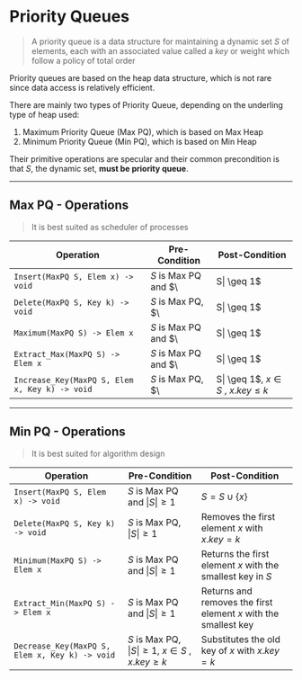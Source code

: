 # Priority Queues

> A priority queue is a data structure for maintaining a dynamic set $S$ of elements, each with an associated value called a 
> $key$ or weight which follow a policy of total order

Priority queues are based on the heap data structure, which is not rare since data access is relatively efficient.

There are mainly two types of Priority Queue, depending on the underling type of heap used:
1. Maximum Priority Queue (Max PQ), which is based on Max Heap
2. Minimum Priority Queue (Min PQ), which is based on Min Heap

Their primitive operations are specular and their common precondition is that $S$, the 
dynamic set, **must be priority queue**.

---

## Max PQ - Operations

> It is best suited as scheduler of processes

| **Operation**                                  	| **Pre-Condition**                                         	 | **Post-Condition**                                             	|
|------------------------------------------------	|-------------------------------------------------------------|----------------------------------------------------------------	|
| `Insert(MaxPQ S, Elem x) -> void`              	| $S$ is Max PQ and $\                                        |S\| \geq 1$                          	| $S = S \cup \lbrace x \rbrace$                                 	|
| `Delete(MaxPQ S, Key k) -> void`               	| $S$ is Max PQ, $\                                           |S\| \geq 1$                             	| Removes the first element $x$ with $x.key = k$                 	|
| `Maximum(MaxPQ S) -> Elem x`                   	| $S$ is Max PQ and $\                                        |S\| \geq 1$                          	| Returns the first element $x$ with the  largest key in $S$        |
| `Extract_Max(MaxPQ S) -> Elem x`               	| $S$ is Max PQ and $\                                        |S\| \geq 1$                          	| Returns and removes the first element $x$ with the largest key 	|
| `Increase_Key(MaxPQ S, Elem x, Key k) -> void` 	| $S$ is Max PQ, $\                                           |S\| \geq 1$, $x \in S$ , $x.key \leq k$ 	| Substitutes the old key of $x$ with $x.key = k$                	|

---

## Min PQ - Operations

> It is best suited for algorithm design

| **Operation**                                  	| **Pre-Condition**                                         	| **Post-Condition**                                              	|
|------------------------------------------------	|-----------------------------------------------------------	|-----------------------------------------------------------------	|
| `Insert(MaxPQ S, Elem x) -> void`              	| $S$ is Max PQ and $\|S\| \geq 1$                          	| $S = S \cup \lbrace x \rbrace$                                  	|
| `Delete(MaxPQ S, Key k) -> void`               	| $S$ is Max PQ, $\|S\| \geq 1$                             	| Removes the first element $x$ with $x.key = k$                  	|
| `Minimum(MaxPQ S) -> Elem x`                   	| $S$ is Max PQ and $\|S\| \geq 1$                          	| Returns the first element $x$ with the smallest key in $S$      	|
| `Extract_Min(MaxPQ S) -> Elem x`               	| $S$ is Max PQ and $\|S\| \geq 1$                          	| Returns and removes the first element $x$ with the smallest key 	|
| `Decrease_Key(MaxPQ S, Elem x, Key k) -> void` 	| $S$ is Max PQ, $\|S\| \geq 1$, $x \in S$ , $x.key \geq k$ 	| Substitutes the old key of $x$ with $x.key = k$                 	|

